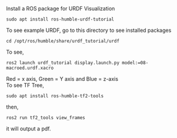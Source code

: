 Install a ROS package for URDF Visualization
```
sudo apt install ros-humble-urdf-tutorial
```
To see example URDF, go to this directory to see installed packages
```
cd /opt/ros/humble/share/urdf_tutorial/urdf
```
To see,
```
ros2 launch urdf_tutorial display.launch.py model:=08-macroed.urdf.xacro
```
Red = x axis, Green = Y axis and Blue = z-axis</br>
To see TF Tree,
```
sudo apt install ros-humble-tf2-tools
```
then,
```
ros2 run tf2_tools view_frames
```
it will output a pdf.




